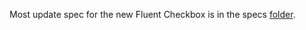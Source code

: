 Most update spec for the new Fluent Checkbox is in the specs [folder](https://github.com/microsoft/fluent-ui-react/blob/master/specs/Checkbox.md).